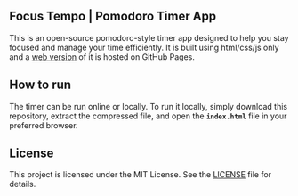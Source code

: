 ## Focus Tempo | Pomodoro Timer App

This is an open-source pomodoro-style timer app designed to help you stay focused and manage your time efficiently. It is built using html/css/js only and a [web version](https://joao-lino.github.io/focustempo/) of it is hosted on GitHub Pages.   


## How to run

The timer can be run online or locally. To run it locally, simply download this repository, extract the compressed file, and open the **`index.html`** file in your preferred browser.

## License

This project is licensed under the MIT License. See the [LICENSE](./LICENSE) file for details.
